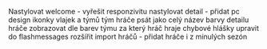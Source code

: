 Nastylovat welcome - vyřešit responzivitu
nastylovat detail - přidat pc design
ikonky vlajek a týmů
tým hráče psát jako celý název
barvy detailu hráče zobrazovat dle barev týmu za který hráč hraje
chybové hlášky upravit do flashmessages
rozšířit import hráčů - přidat hráče i z minulých sezón
